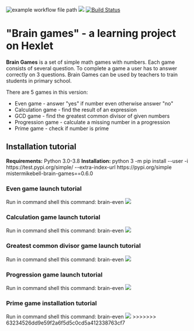 ![example workflow file path](https://github.com/mistermikebell/python-project-lvl1/workflows/Python%20CI/badge.svg) <a href="https://codeclimate.com/github/mistermikebell/python-project-lvl1/maintainability"><img src="https://api.codeclimate.com/v1/badges/8537806f8a76a99d34a7/maintainability" /></a> [![Build Status](https://travis-ci.com/mistermikebell/python-project-lvl1.svg?branch=master)](https://travis-ci.com/mistermikebell/python-project-lvl1)

# "Brain games" - a learning project on Hexlet

<p><b>Brain Games</b> is a set of simple math games with numbers. Each game consists of several question. To complete a game a user has to answer correctly on 3 questions. Brain Games can be used by teachers to train students in primary school.</p> 

<p>There are 5 games in this version:</p>
<ul>
  <li>Even game - answer "yes" if number even otherwise answer "no"</li>
  <li>Calculation game - find the result of an expression</li>
  <li>GCD game - find the greatest common divisor of given numbers</li>
  <li>Progression game - calculate a missing number in a progression</li>
  <li>Prime game - check if number is prime</li>
</ul>

<h2>Installation tutorial</h2>
<b>Requirements:</b> Python 3.0-3.8
<b>Installation:</b> python 3 -m pip install --user -i  https://test.pypi.org/simple/ --extra-index-url https://pypi.org/simple mistermikebell-brain-games==0.6.0

<h3>Even game launch tutorial</h3>
Run in command shell this command: brain-even
<a href="https://asciinema.org/a/OkWmYHt67kqeRTkD8VA54YisX" target="_blank"><img src="https://asciinema.org/a/OkWmYHt67kqeRTkD8VA54YisX.svg" /></a>

<h3>Calculation game launch tutorial</h3>
Run in command shell this command: brain-even
<a href="https://asciinema.org/a/XnkJ2oOcT3ZlmZXnRVcCb0NFr" target="_blank"><img src="https://asciinema.org/a/XnkJ2oOcT3ZlmZXnRVcCb0NFr.svg" /></a>

<h3>Greatest common divisor game launch tutorial</h3>
Run in command shell this command: brain-even
<a href="https://asciinema.org/a/WXnPekis6zBkhFMWK4Zwuu0QA" target="_blank"><img src="https://asciinema.org/a/WXnPekis6zBkhFMWK4Zwuu0QA.svg" /></a>

<h3>Progression game launch tutorial</h3>
Run in command shell this command: brain-even
<a href="https://asciinema.org/a/2RS6E0JzxqpOntCP4piN8KEsW" target="_blank"><img src="https://asciinema.org/a/2RS6E0JzxqpOntCP4piN8KEsW.svg" /></a>

<h3>Prime game installation tutorial</h3>
Run in command shell this command: brain-even
<a href="https://asciinema.org/a/PKjpdqrwSzFnVuviYkoz8wX8a" target="_blank"><img src="https://asciinema.org/a/PKjpdqrwSzFnVuviYkoz8wX8a.svg" /></a>
>>>>>>> 63234526dd9e59f2a6f5d5c0cd5a412338763cf7
